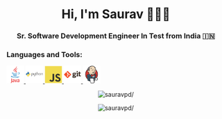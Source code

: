 <h1 align="center">Hi, I'm Saurav 👨🏽‍💻</h1>

<h3 align="center">Sr. Software Development Engineer In Test from India 🇮🇳</h3>


<h3 align="left">Languages and Tools:</h3>
<p align="left">
   <a href="#" target="_blank"> <img src="https://raw.githubusercontent.com/devicons/devicon/master/icons/java/java-original-wordmark.svg" alt="Java" width="40" height="40"/> </a>
    <a href="#" target="_blank"> <img src="https://raw.githubusercontent.com/devicons/devicon/master/icons/python/python-original-wordmark.svg" alt="Python" width="40" height="40"/> </a>
	 <a href="#" target="_blank"> <img src="https://raw.githubusercontent.com/devicons/devicon/master/icons/javascript/javascript-original.svg" alt="JavaScript" width="40" height="40"/> </a>
	 <a href="#" target="_blank"> <img src="https://raw.githubusercontent.com/devicons/devicon/master/icons/git/git-original-wordmark.svg" alt="git" width="40" height="40"/> 
	</a>
		   <a href="#" target="_blank"> <img src="https://raw.githubusercontent.com/devicons/devicon/master/icons/jenkins/jenkins-original.svg" alt="Jenkins" width="40" height="40"/> </a>
</p>
<p align="center"> <img src=https://github-readme-stats.vercel.app/api?username=sauravpd&show_icons=true alt=sauravpd/> </p>

<p align="center"> <img src=https://github-readme-stats.vercel.app/api/top-langs/?username=sauravpd alt=sauravpd/> </p>
